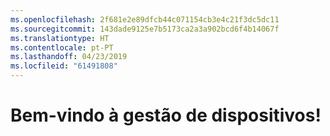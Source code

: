 ```yaml
---
ms.openlocfilehash: 2f681e2e89dfcb44c071154cb3e4c21f3dc5dc11
ms.sourcegitcommit: 143dade9125e7b5173ca2a3a902bcd6f4b14067f
ms.translationtype: HT
ms.contentlocale: pt-PT
ms.lasthandoff: 04/23/2019
ms.locfileid: "61491808"
---
```

# <a name="welcome-to-device-mgmt"></a>Bem-vindo à gestão de dispositivos!